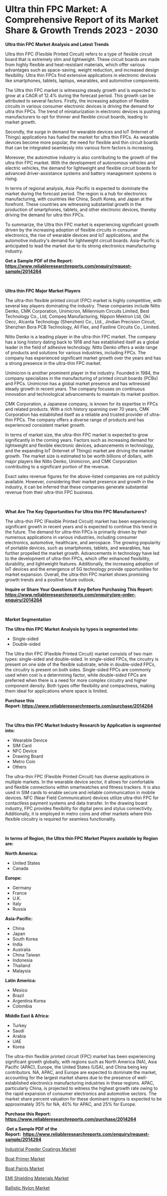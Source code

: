 <p><h1>Ultra thin FPC Market: A Comprehensive Report of its Market Share & Growth Trends 2023 - 2030</h1></p><p><strong>Ultra thin FPC Market Analysis and Latest Trends</strong></p>
<p><p>Ultra thin FPC (Flexible Printed Circuit) refers to a type of flexible circuit board that is extremely slim and lightweight. These circuit boards are made from highly flexible and heat-resistant materials, which offer various advantages such as space-saving, weight reduction, and increased design flexibility. Ultra thin FPCs find extensive applications in electronic devices like smartphones, tablets, laptops, wearables, and automotive components.</p><p>The Ultra thin FPC market is witnessing steady growth and is expected to grow at a CAGR of 12.4% during the forecast period. This growth can be attributed to several factors. Firstly, the increasing adoption of flexible circuits in various consumer electronic devices is driving the demand for ultra thin FPCs. The trend of miniaturization in electronic devices is pushing manufacturers to opt for thinner and flexible circuit boards, leading to market growth.</p><p>Secondly, the surge in demand for wearable devices and IoT (Internet of Things) applications has fueled the market for ultra thin FPCs. As wearable devices become more popular, the need for flexible and thin circuit boards that can be integrated seamlessly into various form factors is increasing.</p><p>Moreover, the automotive industry is also contributing to the growth of the ultra thin FPC market. With the development of autonomous vehicles and electric vehicles, the demand for lightweight and flexible circuit boards for advanced driver-assistance systems and battery management systems is rising.</p><p>In terms of regional analysis, Asia-Pacific is expected to dominate the market during the forecast period. The region is a hub for electronics manufacturing, with countries like China, South Korea, and Japan at the forefront. These countries are witnessing substantial growth in the production of smartphones, tablets, and other electronic devices, thereby driving the demand for ultra thin FPCs.</p><p>To summarize, the Ultra thin FPC market is experiencing significant growth driven by the increasing adoption of flexible circuits in consumer electronics, the rise of wearable devices and IoT applications, and the automotive industry's demand for lightweight circuit boards. Asia-Pacific is anticipated to lead the market due to its strong electronics manufacturing industry.</p></p>
<p><strong>Get a Sample PDF of the Report:&nbsp; <a href="https://www.reliableresearchreports.com/enquiry/request-sample/2014264">https://www.reliableresearchreports.com/enquiry/request-sample/2014264</a></strong></p>
<p>&nbsp;</p>
<p><strong>Ultra thin FPC Major Market Players</strong></p>
<p><p>The ultra-thin flexible printed circuit (FPC) market is highly competitive, with several key players dominating the industry. These companies include Nitto Denko, CMK Corporation, Unimicron, Millennium Circuits Limited, Best Technology Co., Ltd, Compeq Manufacturing, Nippon Mektron Ltd, Oki Oecc, Alcanta Technology (Shenzhen) Co., Ltd., Jindian Precision Circuit, Shenzhen Bora PCB Technology, All Flex, and Fastline Circuits Co., Limited.</p><p>Nitto Denko is a leading player in the ultra-thin FPC market. The company has a long history dating back to 1918 and has established itself as a global leader in the field of adhesive technology. Nitto Denko offers a wide range of products and solutions for various industries, including FPCs. The company has experienced significant market growth over the years and has a strong presence in the ultra-thin FPC market.</p><p>Unimicron is another prominent player in the industry. Founded in 1984, the company specializes in the manufacturing of printed circuit boards (PCBs) and FPCs. Unimicron has a global market presence and has witnessed steady growth in recent years. The company focuses on continuous innovation and technological advancements to maintain its market position.</p><p>CMK Corporation, a Japanese company, is known for its expertise in FPCs and related products. With a rich history spanning over 70 years, CMK Corporation has established itself as a reliable and trusted provider of ultra-thin FPCs. The company offers a diverse range of products and has experienced consistent market growth.</p><p>In terms of market size, the ultra-thin FPC market is expected to grow significantly in the coming years. Factors such as increasing demand for lightweight and flexible electronic devices, advancements in technology, and the expanding IoT (Internet of Things) market are driving the market growth. The market size is estimated to be worth billions of dollars, with major players like Nitto Denko, Unimicron, and CMK Corporation contributing to a significant portion of the revenue.</p><p>Exact sales revenue figures for the above-listed companies are not publicly available. However, considering their market presence and growth in the industry, it can be inferred that these companies generate substantial revenue from their ultra-thin FPC business.</p></p>
<p>&nbsp;</p>
<p><strong>What Are The Key Opportunities For Ultra thin FPC Manufacturers?</strong></p>
<p><p>The ultra-thin FPC (Flexible Printed Circuit) market has been experiencing significant growth in recent years and is expected to continue this trend in the future. The demand for ultra-thin FPCs is primarily driven by their numerous applications in various industries, including consumer electronics, automotive, healthcare, and aerospace. The growing popularity of portable devices, such as smartphones, tablets, and wearables, has further propelled the market growth. Advancements in technology have led to the development of ultra-thin FPCs, which offer enhanced flexibility, durability, and lightweight features. Additionally, the increasing adoption of IoT devices and the emergence of 5G technology provide opportunities for market expansion. Overall, the ultra-thin FPC market shows promising growth trends and a positive future outlook.</p></p>
<p><strong>Inquire or Share Your Questions If Any Before Purchasing This Report: <a href="https://www.reliableresearchreports.com/enquiry/pre-order-enquiry/2014264">https://www.reliableresearchreports.com/enquiry/pre-order-enquiry/2014264</a></strong></p>
<p>&nbsp;</p>
<p><strong>Market Segmentation</strong></p>
<p><strong>The Ultra thin FPC Market Analysis by types is segmented into:</strong></p>
<p><ul><li>Single-sided</li><li>Double-sided</li></ul></p>
<p><p>The Ultra thin FPC (Flexible Printed Circuit) market consists of two main types: single-sided and double-sided. In single-sided FPCs, the circuitry is present on one side of the flexible substrate, while in double-sided FPCs, the circuitry is present on both sides. Single-sided FPCs are commonly used when cost is a determining factor, while double-sided FPCs are preferred when there is a need for more complex circuitry and higher component density. Both types offer flexibility and compactness, making them ideal for applications where space is limited.</p></p>
<p><strong>Purchase this Report:&nbsp;<a href="https://www.reliableresearchreports.com/purchase/2014264">https://www.reliableresearchreports.com/purchase/2014264</a></strong></p>
<p>&nbsp;</p>
<p><strong>The Ultra thin FPC Market Industry Research by Application is segmented into:</strong></p>
<p><ul><li>Wearable Device</li><li>SIM Card</li><li>NFC Device</li><li>Drawing Board</li><li>Metro Coin</li><li>Others</li></ul></p>
<p><p>The ultra-thin FPC (Flexible Printed Circuit) has diverse applications in multiple markets. In the wearable device sector, it allows for comfortable and flexible connections within smartwatches and fitness trackers. It is also used in SIM cards to enable secure and reliable communication in mobile devices. NFC (Near Field Communication) devices utilize ultra-thin FPC for contactless payment systems and data transfer. In the drawing board industry, FPC provides flexibility for digital pens and stylus connectivity. Additionally, it is employed in metro coins and other markets where thin flexible circuitry is required for seamless functionality.</p></p>
<p>&nbsp;</p>
<p><strong>In terms of Region, the Ultra thin FPC Market Players available by Region are:</strong></p>
<p>
    <p> <strong> North America: </strong>
        <ul>
            <li>United States</li>
            <li>Canada</li>
        </ul>
        </p> 
    <p> <strong> Europe: </strong>
        <ul>
            <li>Germany</li>
            <li>France</li>
            <li>U.K.</li>
            <li>Italy</li>
            <li>Russia</li>
        </ul>
        </p> 
    <p> <strong> Asia-Pacific: </strong>
        <ul>
            <li>China</li>
            <li>Japan</li>
            <li>South Korea</li>
            <li>India</li>
            <li>Australia</li>
            <li>China Taiwan</li>
            <li>Indonesia</li>
            <li>Thailand</li>
            <li>Malaysia</li>
        </ul>
        </p> 
    <p> <strong> Latin America: </strong>
        <ul>
            <li>Mexico</li>
            <li>Brazil</li>
            <li>Argentina Korea</li>
            <li>Colombia</li>
        </ul>
        </p> 
    <p> <strong> Middle East & Africa: </strong>
        <ul>
            <li>Turkey</li>
            <li>Saudi</li>
            <li>Arabia</li>
            <li>UAE</li>
            <li>Korea</li>
        </ul>
    </p>
    </p>
<p><p>The ultra-thin flexible printed circuit (FPC) market has been experiencing significant growth globally, with regions such as North America (NA), Asia Pacific (APAC), Europe, the United States (USA), and China being key contributors. NA, APAC, and Europe are expected to dominate the market, accounting for the largest market shares due to the presence of well-established electronics manufacturing industries in these regions. APAC, particularly China, is projected to witness the highest growth rate owing to the rapid expansion of consumer electronics and automotive sectors. The market share percent valuation for these dominant regions is expected to be approximately 35% for NA, 40% for APAC, and 25% for Europe.</p></p>
<p><strong>Purchase this Report: <a href="https://www.reliableresearchreports.com/purchase/2014264">https://www.reliableresearchreports.com/purchase/2014264</a></strong></p>
<p>&nbsp;<strong>Get a Sample PDF of the Report:&nbsp;&nbsp;<a href="https://www.reliableresearchreports.com/enquiry/request-sample/2014264">https://www.reliableresearchreports.com/enquiry/request-sample/2014264</a></strong></p>
<p><strong></strong></p>
<p><p><a href="https://medium.com/@itzelheller546/industrial-powder-coatings-market-size-market-outlook-and-market-forecast-2023-to-2030-7814c0f428dd">Industrial Powder Coatings Market</a></p><p><a href="https://medium.com/@ameliahaleyi77567/boat-primer-market-insights-into-market-cagr-market-trends-and-growth-strategies-faa8df773a55">Boat Primer Market</a></p><p><a href="https://medium.com/@emmyrolfson8689/boat-paints-market-comprehensive-assessment-by-type-application-and-geography-5c21e4bada70">Boat Paints Market</a></p><p><a href="https://medium.com/@mikeflatley6362/emi-shielding-materials-market-share-evolution-and-market-growth-trends-2023-2030-fb0b6630aa0b">EMI Shielding Materials Market</a></p><p><a href="https://medium.com/@lauryframi644/ballistic-nylon-market-comprehensive-assessment-by-type-application-and-geography-04f7ee4ff604">Ballistic Nylon Market</a></p></p>